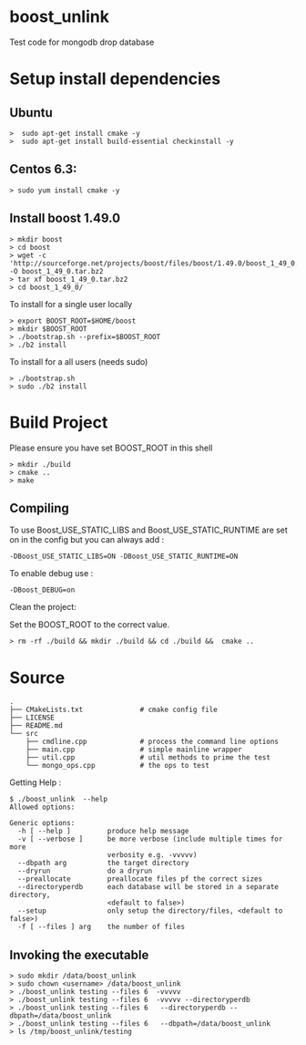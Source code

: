 boost_unlink
============

Test code for mongodb drop database

# Setup install dependencies

## Ubuntu 

    >  sudo apt-get install cmake -y 
    >  sudo apt-get install build-essential checkinstall -y 

## Centos 6.3:

    > sudo yum install cmake -y 

## Install boost 1.49.0

    > mkdir boost 
    > cd boost
    > wget -c 'http://sourceforge.net/projects/boost/files/boost/1.49.0/boost_1_49_0.tar.bz2/download' -O boost_1_49_0.tar.bz2
    > tar xf boost_1_49_0.tar.bz2
    > cd boost_1_49_0/


To install for a single user locally

    > export BOOST_ROOT=$HOME/boost
    > mkdir $BOOST_ROOT
    > ./bootstrap.sh --prefix=$BOOST_ROOT
    > ./b2 install

To install for a all users (needs sudo)

    > ./bootstrap.sh
    > sudo ./b2 install

# Build Project

Please ensure you have set BOOST_ROOT in this shell

    > mkdir ./build
    > cmake .. 
    > make 

Compiling 
------

To use Boost_USE_STATIC_LIBS and Boost_USE_STATIC_RUNTIME are set on in the config but you can always add :

    -DBoost_USE_STATIC_LIBS=ON -DBoost_USE_STATIC_RUNTIME=ON

To enable debug use :

    -DBoost_DEBUG=on

Clean the project:

Set the BOOST_ROOT to the correct value.

    > rm -rf ./build && mkdir ./build && cd ./build &&  cmake ..


# Source 

    .
    ├── CMakeLists.txt              # cmake config file
    ├── LICENSE
    ├── README.md
    └── src
        ├── cmdline.cpp             # process the command line options
        ├── main.cpp                # simple mainline wrapper
        ├── util.cpp                # util methods to prime the test
        └── mongo_ops.cpp           # the ops to test 

Getting Help :

    $ ./boost_unlink  --help 
    Allowed options:

    Generic options:
      -h [ --help ]         produce help message
      -v [ --verbose ]      be more verbose (include multiple times for more 
                            verbosity e.g. -vvvvv)
      --dbpath arg          the target directory
      --dryrun              do a dryrun
      --preallocate         preallocate files pf the correct sizes
      --directoryperdb      each database will be stored in a separate directory, 
                            <default to false>)
      --setup               only setup the directory/files, <default to false>)
      -f [ --files ] arg    the number of files

Invoking the executable 
------

    > sudo mkdir /data/boost_unlink
    > sudo chown <username> /data/boost_unlink
    > ./boost_unlink testing --files 6  -vvvvv 
    > ./boost_unlink testing --files 6  -vvvvv --directoryperdb
    > ./boost_unlink testing --files 6   --directoryperdb --dbpath=/data/boost_unlink
    > ./boost_unlink testing --files 6   --dbpath=/data/boost_unlink
    > ls /tmp/boost_unlink/testing
